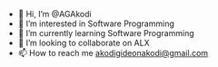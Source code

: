 - 👋 Hi, I’m @AGAkodi
- 👀 I’m interested in Software Programming 
- 🌱 I’m currently learning Software Programming 
- 💞️ I’m looking to collaborate on ALX
- 📫 How to reach me akodigideonakodi@gmail.com

<!---
AGAkodi/AGAkodi is a ✨ special ✨ repository because its `README.md` (this file) appears on your GitHub profile.
You can click the Preview link to take a look at your changes.
--->
